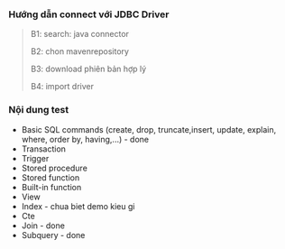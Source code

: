 ### Hướng dẫn connect với JDBC Driver 
> B1: search: java connector 
> 
> B2: chon mavenrepository 
> 
> B3: download phiên bản hợp lý
> 
> B4: import driver

### Nội dung test

- Basic SQL commands (create, drop, truncate,insert, update, explain, where, order by, having,...) - done
- Transaction
- Trigger
- Stored procedure
- Stored function
- Built-in function
- View
- Index - chua biet demo kieu gi
- Cte 
- Join - done
- Subquery - done



